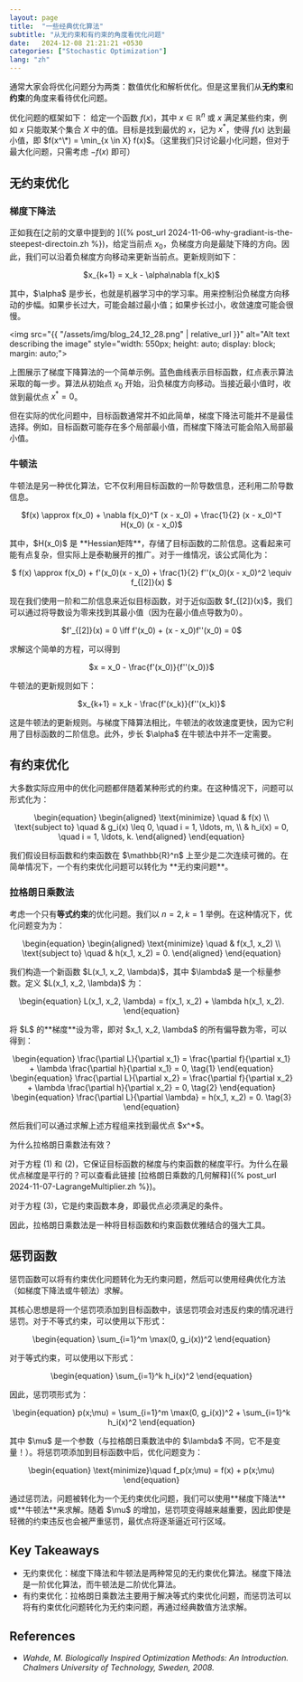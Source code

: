 ```yaml
---
layout: page
title:  "一些经典优化算法"
subtitle: "从无约束和有约束的角度看优化问题"
date:   2024-12-08 21:21:21 +0530
categories: ["Stochastic Optimization"]
lang: "zh"
---
```

通常大家会将优化问题分为两类：数值优化和解析优化。但是这里我们从**无约束**和**约束**的角度来看待优化问题。

优化问题的框架如下： 给定一个函数 $f(x)$，其中 $x \in \mathbb{R}^n$ 或 $x$ 满足某些约束，例如 $x$ 只能取某个集合 $X$ 中的值。目标是找到最优的 $x$，记为 $x^*$，使得 $f(x)$ 达到最小值，即 $f(x^\*) = \min_{x \in X} f(x)$。（这里我们只讨论最小化问题，但对于最大化问题，只需考虑 $-f(x)$ 即可）

## 无约束优化
### 梯度下降法
正如我在[之前的文章中提到的 ]({% post_url 2024-11-06-why-gradiant-is-the-steepest-directoin.zh %})，给定当前点 $x_0$，负梯度方向是最陡下降的方向。因此，我们可以沿着负梯度方向移动来更新当前点。更新规则如下：

<p style="text-align: center;"> $x_{k+1} = x_k - \alpha\nabla f(x_k)$ </p>
其中，$\alpha$ 是步长，也就是机器学习中的学习率。用来控制沿负梯度方向移动的步幅。如果步长过大，可能会越过最小值；如果步长过小，收敛速度可能会很慢。

<img src="{{ "/assets/img/blog_24_12_28.png" | relative_url }}" alt="Alt text describing the image" style="width: 550px; height: auto; display: block; margin: auto;">

上图展示了梯度下降算法的一个简单示例。蓝色曲线表示目标函数，红点表示算法采取的每一步。算法从初始点 $x_0$ 开始，沿负梯度方向移动。当接近最小值时，收敛到最优点 $x^* = 0$。

但在实际的优化问题中，目标函数通常并不如此简单，梯度下降法可能并不是最佳选择。例如，目标函数可能存在多个局部最小值，而梯度下降法可能会陷入局部最小值。

### 牛顿法
牛顿法是另一种优化算法，它不仅利用目标函数的一阶导数信息，还利用二阶导数信息。

<p style="text-align: center;"> $f(x) \approx f(x_0) + \nabla f(x_0)^T (x - x_0) + \frac{1}{2} (x - x_0)^T H(x_0) (x - x_0)$ </p> 其中，$H(x_0)$ 是 **Hessian矩阵**，存储了目标函数的二阶信息。这看起来可能有点复杂，但实际上是泰勒展开的推广。对于一维情况，该公式简化为： 
<p style="text-align: center;"> $ f(x) \approx f(x_0) + f'(x_0)(x - x_0) + \frac{1}{2} f''(x_0)(x - x_0)^2 \equiv f_{[2]}(x) $ </p>
现在我们使用一阶和二阶信息来近似目标函数，对于近似函数 $f_{[2]}(x)$，我们可以通过将导数设为零来找到其最小值（因为在最小值点导数为0）。

<p style="text-align: center;"> $f'_{[2]}(x) = 0 \iff f'(x_0) + (x - x_0)f''(x_0) = 0$ </p>
求解这个简单的方程，可以得到

<p style="text-align: center;"> $x = x_0 - \frac{f'(x_0)}{f''(x_0)}$ </p>
牛顿法的更新规则如下：

<p style="text-align: center;"> $x_{k+1} = x_k - \frac{f'(x_k)}{f''(x_k)}$ </p>
这是牛顿法的更新规则。与梯度下降算法相比，牛顿法的收敛速度更快，因为它利用了目标函数的二阶信息。此外，步长 $\alpha$ 在牛顿法中并不一定需要。

## 有约束优化
大多数实际应用中的优化问题都伴随着某种形式的约束。在这种情况下，问题可以形式化为：

<p style="text-align: center;"> \begin{equation} \begin{aligned} \text{minimize} \quad & f(x) \\ \text{subject to} \quad & g_i(x) \leq 0, \quad i = 1, \ldots, m, \\ & h_i(x) = 0, \quad i = 1, \ldots, k. \end{aligned} \end{equation} </p>
我们假设目标函数和约束函数在 $\mathbb{R}^n$ 上至少是二次连续可微的。在简单情况下，一个有约束优化问题可以转化为 **无约束问题**。

### 拉格朗日乘数法
考虑一个只有**等式约束**的优化问题。我们以 $n = 2, k = 1$ 举例。在这种情况下，优化问题变为为：

<p style="text-align: center;"> \begin{equation} \begin{aligned} \text{minimize} \quad & f(x_1, x_2) \\ \text{subject to} \quad & h(x_1, x_2) = 0. \end{aligned} \end{equation} </p>
我们构造一个新函数 $L(x_1, x_2, \lambda)$，其中 $\lambda$ 是一个标量参数。定义 $L(x_1, x_2, \lambda)$ 为：

<p style="text-align: center;"> \begin{equation} L(x_1, x_2, \lambda) = f(x_1, x_2) + \lambda h(x_1, x_2). \end{equation} </p>
将 $L$ 的**梯度**设为零，即对 $x_1, x_2, \lambda$ 的所有偏导数为零，可以得到：

<p style="text-align: center;"> \begin{equation} \frac{\partial L}{\partial x_1} = \frac{\partial f}{\partial x_1} + \lambda \frac{\partial h}{\partial x_1} = 0, \tag{1} \end{equation} \begin{equation} \frac{\partial L}{\partial x_2} = \frac{\partial f}{\partial x_2} + \lambda \frac{\partial h}{\partial x_2} = 0, \tag{2} \end{equation} \begin{equation} \frac{\partial L}{\partial \lambda} = h(x_1, x_2) = 0. \tag{3} \end{equation} </p>
然后我们可以通过求解上述方程组来找到最优点 $x^*$。

为什么拉格朗日乘数法有效？

对于方程 (1) 和 (2)，它保证目标函数的梯度与约束函数的梯度平行。为什么在最优点梯度是平行的？可以查看此链接 [拉格朗日乘数的几何解释]({% post_url 2024-11-07-LagrangeMultiplier.zh %})。

对于方程 (3)，它是约束函数本身，即最优点必须满足的条件。

因此，拉格朗日乘数法是一种将目标函数和约束函数优雅结合的强大工具。

## 惩罚函数
惩罚函数可以将有约束优化问题转化为无约束问题，然后可以使用经典优化方法（如梯度下降法或牛顿法）求解。

其核心思想是将一个惩罚项添加到目标函数中，该惩罚项会对违反约束的情况进行惩罚。对于不等式约束，可以使用以下形式：

<p style="text-align: center;"> \begin{equation} \sum_{i=1}^m \max(0, g_i(x))^2 \end{equation} </p>
对于等式约束，可以使用以下形式：

<p style="text-align: center;"> \begin{equation} \sum_{i=1}^k h_i(x)^2 \end{equation} </p>
因此，惩罚项形式为：

<p style="text-align: center;"> \begin{equation} p(x;\mu) = \sum_{i=1}^m \max(0, g_i(x))^2 + \sum_{i=1}^k h_i(x)^2 \end{equation} </p>
其中 $\mu$ 是一个参数（与拉格朗日乘数法中的 $\lambda$ 不同，它不是变量！）。将惩罚项添加到目标函数中后，优化问题变为：

<p style="text-align: center;"> \begin{equation} \text{minimize}\quad f_p(x;\mu) = f(x) + p(x;\mu) \end{equation} </p>
通过惩罚法，问题被转化为一个无约束优化问题，我们可以使用**梯度下降法**或**牛顿法**来求解。随着 $\mu$ 的增加，惩罚项变得越来越重要，因此即使是轻微的约束违反也会被严重惩罚，最优点将逐渐逼近可行区域。

## Key Takeaways
- 无约束优化：梯度下降法和牛顿法是两种常见的无约束优化算法。梯度下降法是一阶优化算法，而牛顿法是二阶优化算法。
- 有约束优化：拉格朗日乘数法主要用于解决等式约束优化问题，而惩罚法可以将有约束优化问题转化为无约束问题，再通过经典数值方法求解。


## References
- *Wahde, M. Biologically Inspired Optimization Methods: An Introduction. Chalmers University of Technology, Sweden, 2008.*